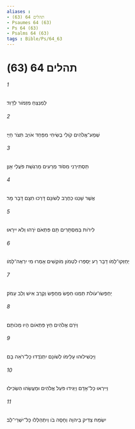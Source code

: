 ```yaml
---
aliases : 
- תהלים 64 (63)
- Psaumes 64 (63)
- Ps 64 (63)
- Psalms 64 (63)
tags : Bible/Ps/64_63
---
```


# תהלים 64 (63)

###### 1
לַמְנַצֵּחַ מִזְמֹור לְדָוִד׃
###### 2
שְׁמַע־אֱלֹהִים קֹולִי בְשִׂיחִי מִפַּחַד אֹויֵב תִּצֹּר חַיָּי׃
###### 3
תַּסְתִּירֵנִי מִסֹּוד מְרֵעִים מֵרִגְשַׁת פֹּעֲלֵי אָוֶן׃
###### 4
אֲשֶׁר שָׁנְנוּ כַחֶרֶב לְשֹׁונָם דָּרְכוּ חִצָּם דָּבָר מָר׃
###### 5
לִירֹות בַּמִּסְתָּרִים תָּם פִּתְאֹם יֹרֻהוּ וְלֹא יִירָאוּ׃
###### 6
יְחַזְּקוּ־לָמֹו דָּבָר רָע יְסַפְּרוּ לִטְמֹון מֹוקְשִׁים אָמְרוּ מִי יִרְאֶה־לָּמֹו׃
###### 7
יַחְפְּשׂוּ־עֹולֹת תַּמְנוּ חֵפֶשׂ מְחֻפָּשׂ וְקֶרֶב אִישׁ וְלֵב עָמֹק׃
###### 8
וַיֹּרֵם אֱלֹהִים חֵץ פִּתְאֹום הָיוּ מַכֹּותָם׃
###### 9
וַיַּכְשִׁילוּהוּ עָלֵימֹו לְשֹׁונָם יִתְנֹדֲדוּ כָּל־רֹאֵה בָם׃
###### 10
וַיִּירְאוּ כָּל־אָדָם וַיַּגִּידוּ פֹּעַל אֱלֹהִים וּמַעֲשֵׂהוּ הִשְׂכִּילוּ׃
###### 11
יִשְׂמַח צַדִּיק בַּיהוָה וְחָסָה בֹו וְיִתְהַלְלוּ כָּל־יִשְׁרֵי־לֵב׃
